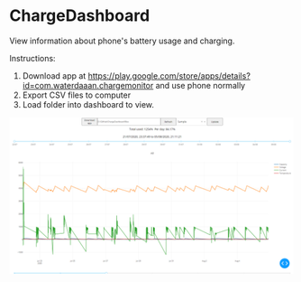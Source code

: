 # ChargeDashboard

View information about phone's battery usage and charging.

Instructions:
1. Download app at https://play.google.com/store/apps/details?id=com.waterdaaan.chargemonitor and use phone normally
2. Export CSV files to computer
3. Load folder into dashboard to view.

![alt text](screenshot.png)
